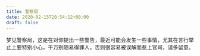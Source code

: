 ```yaml
---
title: 警察局
date: 2020-02-15T20:54:12+08:00
draft: false
---
```


梦见警察局，这是在对你提出一些警告，最近可能会发生一些事情，尤其在言行举止上要特别小心，千万别随易得罪人，否则很容易被误解而惹上官司，请多留意。
